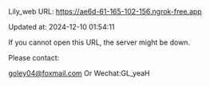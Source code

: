 Lily_web URL: https://ae6d-61-165-102-156.ngrok-free.app

Updated at: 2024-12-10 01:54:11

If you cannot open this URL, the server might be down.

Please contact: 

goley04@foxmail.com Or Wechat:GL_yeaH